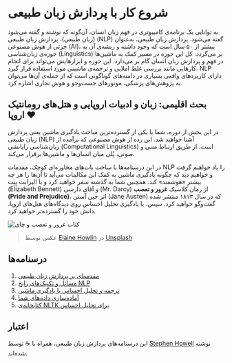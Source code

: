# شروع کار با پردازش زبان طبیعی
به توانایی یک برنامه‌ی کامپیوتری در فهم زبان انسان، آن‌گونه که نوشته و گفته می‌شود (زبان طبیعی)، پردازش زبان طبیعی (NLP) گفته می‌شود. پردازش زبان طبیعی، به‌عنوان جزئی از هوش مصنوعی (AI)، بیشتر از ۵۰ سال است که وجود داشته و ریشه‌ی آن به حوزه‌ی زبان‌شناسی (Linguistics) بر می‌گردد. کل این حوزه در مسیر کمک به ماشین‌ها در فهم و پردازش زبان انسان گام بر می‌دارد. این حوزه و ابزارهایش می‌تواند برای انجام کارهایی مانند بررسی غلط املایی و ترجمه‌ی ماشینی مورد استفاده قرار گیرد. NLP دارای کاربردهای واقعی بسیاری در دامنه‌های گوناگونی است که از جمله‌ی آن‌ها می‌توان به پژوهش‌های پزشکی، موتورهای جست‌و‌جو و هوش تجاری اشاره کرد.

## بحث اقلیمی: زبان و ادبیات اروپایی و هتل‌های رومانتیک اروپا ❤️

در این بخش از دوره، شما با یکی از گسترده‌ترین مباحث یادگیری ماشین یعنی پردازش زبان طبیعی (NLP) آشنا خواهید شد. این رده از هوش مصنوعی که برآمده از زبان‌شناسی رایانشی (Computational Linguistics) است، از طریق ارتباط متنی و صوتی، پُلی میان انسان‌ها و ماشین‌ها برقرار می‌کند.

در این درسنامه‌ها با ساخت بات‌های محاوره‌ای کوچک، مقدمات NLP را یاد خواهیم گرفت و خواهیم دید که چگونه یادگیری ماشین به کمک این مکالمات می‌آید تا آن‌ها را هر چه بیشتر «هوشمند» کند. همچنین شما به گذشته سفر خواهید کرد و با الیزابت بِنِت (Elizabeth Bennett) و آقای دارسی (Mr. Darcy) از رمان کلاسیک **غرور و تعصب (Pride and Prejudice)**، اثر جین آستن (Jane Austen) که در سال ۱۸۱۳ منتشر شده گفت‌و‌گو خواهید کرد. سپس، با یادگیری تحلیل احساس روی دیدگاه‌های هتل‌های اروپا، دانش خود را گسترده‌تر خواهید کرد.

![کتاب غرور و تعصب و چای](../images/p&p.jpg)
> عکس توسط <a href="https://unsplash.com/@elaineh?utm_source=unsplash&utm_medium=referral&utm_content=creditCopyText">Elaine Howlin</a> در <a href="https://unsplash.com/s/photos/pride-and-prejudice?utm_source=unsplash&utm_medium=referral&utm_content=creditCopyText">Unsplash</a>
  
## درسنامه‌ها

1. [مقدمه‌ای بر پردازش زبان طبیعی](1-Introduction-to-NLP/README.md)
2. [مسائل و تکنیک‌های رایج NLP](2-Tasks/README.md)
3. [ترجمه و تحلیل احساس با یادگیری ماشین](3-Translation-Sentiment/README.md)
4. [آماده‌سازی داده‌های شما](4-Hotel-Reviews-1/README.md)
5. [کتابخانه‌ی NLTK برای تحلیل احساس](5-Hotel-Reviews-2/README.md)

## اعتبار 

این درسنامه‌های پردازش زبان طبیعی، همراه با ☕ توسط [Stephen Howell](https://twitter.com/Howell_MSFT) نوشته شده‌اند.

